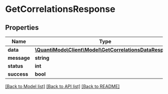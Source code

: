 # GetCorrelationsResponse

## Properties
Name | Type | Description | Notes
------------ | ------------- | ------------- | -------------
**data** | [**\QuantiModo\Client\Model\GetCorrelationsDataResponse**](GetCorrelationsDataResponse.md) |  | [optional] 
**message** | **string** | Message | [optional] 
**status** | **int** | Status code | 
**success** | **bool** |  | 

[[Back to Model list]](../README.md#documentation-for-models) [[Back to API list]](../README.md#documentation-for-api-endpoints) [[Back to README]](../README.md)


